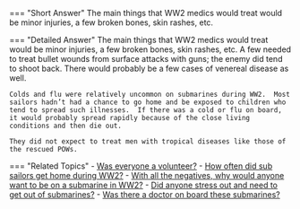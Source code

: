 
=== "Short Answer"
    The main things that WW2 medics would treat would be minor injuries, a few broken bones, skin rashes, etc.

=== "Detailed Answer"
    The main things that WW2 medics would treat would be minor injuries, a few broken bones, skin rashes, etc.  A few needed to treat bullet wounds from surface attacks with guns; the enemy did tend to shoot back.  There would probably be a few cases of venereal disease as well.

    Colds and flu were relatively uncommon on submarines during WW2.  Most sailors hadn’t had a chance to go home and be exposed to children who tend to spread such illnesses.  If there was a cold or flu on board, it would probably spread rapidly because of the close living conditions and then die out.

    They did not expect to treat men with tropical diseases like those of the rescued POWs.

=== "Related Topics"
    - [Was everyone a volunteer?](../FAQs/was-everyone-a-volunteer.md)
    - [How often did sub sailors get home during WW2?](../FAQs/how-often-did-sub-sailors-get-home-during-ww2.md)
    - [With all the negatives, why would anyone want to be on a submarine in WW2?](../FAQs/with-all-the-negatives-why-would-anyone-want-to-be-on-a-submarine-in-ww2.md)
    - [Did anyone stress out and need to get out of submarines?](../FAQs/did-anyone-stress-out-and-need-to-get-out-of-submarines.md)
    - [Was there a doctor on board these submarines?](../FAQs/was-there-a-doctor-on-board-these-submarines.md)
